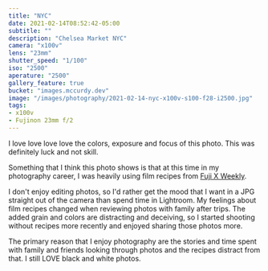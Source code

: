 ```yaml
---
title: "NYC"
date: 2021-02-14T08:52:42-05:00
subtitle: ""
description: "Chelsea Market NYC"
camera: "x100v"
lens: "23mm"
shutter_speed: "1/100"
iso: "2500"
aperature: "2500"
gallery_feature: true
bucket: "images.mccurdy.dev"
image: "/images/photography/2021-02-14-nyc-x100v-s100-f28-i2500.jpg"
tags:
- x100v
- Fujinon 23mm f/2
---
```


I love love love love the colors, exposure and focus of this photo. This was
definitely luck and not skill.

Something that I think this photo shows is that at this time in my photography
career, I was heavily using film recipes from [Fuji X Weekly](https://fujixweekly.com/fujifilm-x-trans-iv-recipes/).

I don't enjoy editing photos, so I'd rather get the mood that I want in a JPG
straight out of the camera than spend time in Lightroom. My feelings about film
recipes changed when reviewing photos with family after trips. The added grain
and colors are distracting and deceiving, so I started shooting without recipes
more recently and enjoyed sharing those photos more.

The primary reason that I enjoy photography are the stories and time spent with
family and friends looking through photos and the recipes distract from that.
I still LOVE black and white photos.
